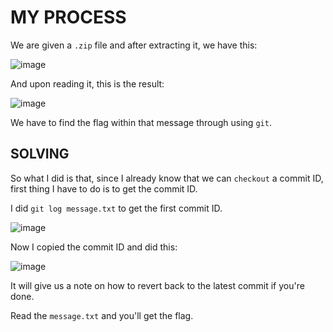 # MY PROCESS

We are given a `.zip` file and after extracting it, we have this:

![image](https://github.com/user-attachments/assets/a82d7b27-6d7c-49aa-9ce2-7015d0d9fdf3)

And upon reading it, this is the result:

![image](https://github.com/user-attachments/assets/7f4075a4-1e79-4072-8d5b-31f04ee0079c)

We have to find the flag within that message through using `git`.

## SOLVING

So what I did is that, since I already know that we can `checkout` a commit ID, first thing I have to do is to get the commit ID.

I did `git log message.txt` to get the first commit ID.

![image](https://github.com/user-attachments/assets/439d377c-cd3f-4511-b165-12816244e42e)

Now I copied the commit ID and did this:

![image](https://github.com/user-attachments/assets/8f3bafd6-7946-4d65-83ab-29654581c470)

It will give us a note on how to revert back to the latest commit if you're done.

Read the `message.txt` and you'll get the flag.
